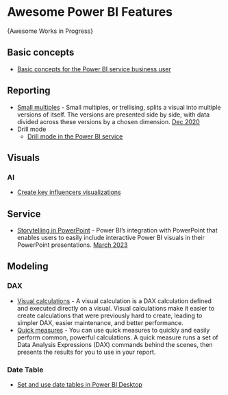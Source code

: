 # Awesome Power BI Features
{Awesome Works in Progress}

## Basic concepts
* [Basic concepts for the Power BI service business user](https://learn.microsoft.com/en-us/power-bi/consumer/end-user-basic-concepts)

## Reporting
* [Small multiples](https://learn.microsoft.com/en-us/power-bi/visuals/power-bi-visualization-small-multiples) - Small multiples, or trellising, splits a visual into multiple versions of itself. The versions are presented side by side, with data divided across these versions by a chosen dimension. [Dec 2020](https://powerbi.microsoft.com/en-us/blog/announcing-small-multiples-public-preview/)
* Drill mode
  - [Drill mode in the Power BI service](https://learn.microsoft.com/en-us/power-bi/consumer/end-user-drill)

## Visuals
### AI
* [Create key influencers visualizations](https://learn.microsoft.com/en-us/power-bi/visuals/power-bi-visualization-influencers?tabs=powerbi-desktop)

## Service
* [Storytelling in PowerPoint](https://learn.microsoft.com/en-us/power-bi/collaborate-share/service-power-bi-powerpoint-add-in-about) - Power BI’s integration with PowerPoint that enables users to easily include interactive Power BI visuals in their PowerPoint presentations. [March 2023](https://powerbi.microsoft.com/en-us/blog/power-bi-march-2023-feature-summary/#post-22359-_Toc128998044)

## Modeling
### DAX
* [Visual calculations](https://learn.microsoft.com/en-us/power-bi/transform-model/desktop-visual-calculations-overview) - A visual calculation is a DAX calculation defined and executed directly on a visual. Visual calculations make it easier to create calculations that were previously hard to create, leading to simpler DAX, easier maintenance, and better performance.
* [Quick measures](https://learn.microsoft.com/en-us/power-bi/transform-model/desktop-quick-measures) - You can use quick measures to quickly and easily perform common, powerful calculations. A quick measure runs a set of Data Analysis Expressions (DAX) commands behind the scenes, then presents the results for you to use in your report. 

### Date Table
* [Set and use date tables in Power BI Desktop](https://learn.microsoft.com/en-us/power-bi/transform-model/desktop-date-tables)
